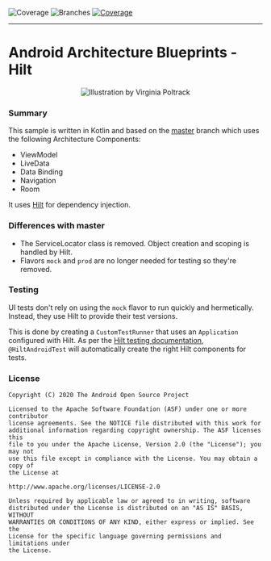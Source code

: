 ![Coverage](.github/badges/jacoco.svg)
![Branches](.github/badges/branches.svg)
[![Coverage](.github/badges/jacoco.svg)](https://github.com/pby2017/architecture-samples/actions/workflows/run_unit_test.yml)

---

# Android Architecture Blueprints - Hilt
<p align="center">
<img src="https://github.com/googlesamples/android-architecture/wiki/images/aab-logov2.png" alt="Illustration by Virginia Poltrack"/>
</p>

### Summary

This sample is written in Kotlin and based on the
[master](https://github.com/googlesamples/android-architecture/tree/master) branch which uses
the following Architecture Components:
 - ViewModel
 - LiveData
 - Data Binding
 - Navigation
 - Room

It uses [Hilt](https://developer.android.com/training/dependency-injection/hilt-android)
for dependency injection.


### Differences with master

 - The ServiceLocator class is removed. Object creation and scoping is handled by Hilt.
 - Flavors `mock` and `prod` are no longer needed for testing so they're removed.


### Testing

UI tests don't rely on using the `mock` flavor to run quickly and hermetically. Instead, they
use Hilt to provide their test versions.

This is done by creating a `CustomTestRunner` that uses an `Application` configured with Hilt. As
per the [Hilt testing documentation](https://developer.android.com/training/dependency-injection/hilt-android),
`@HiltAndroidTest` will automatically create the right Hilt components for tests.


### License

```
Copyright (C) 2020 The Android Open Source Project

Licensed to the Apache Software Foundation (ASF) under one or more contributor
license agreements. See the NOTICE file distributed with this work for
additional information regarding copyright ownership. The ASF licenses this
file to you under the Apache License, Version 2.0 (the "License"); you may not
use this file except in compliance with the License. You may obtain a copy of
the License at

http://www.apache.org/licenses/LICENSE-2.0

Unless required by applicable law or agreed to in writing, software
distributed under the License is distributed on an "AS IS" BASIS, WITHOUT
WARRANTIES OR CONDITIONS OF ANY KIND, either express or implied. See the
License for the specific language governing permissions and limitations under
the License.
```
